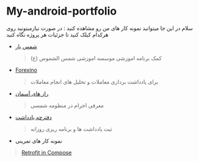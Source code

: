 # My-android-portfolio
سلام 
در این جا میتوانید نمونه کار های من رو مشاهده کنید :
در صورت نیازمیتونید روی هرکدام کیلک کنید تا جزئیات هر پروژه نگاه کنید 

* [شمس یار](https://github.com/graceful1372/Shams-yar/tree/main)
  > کمک برنامه اموزشی موسسه اموزشی شمس الشموس (ع)

* [Forexino](https://github.com/graceful1372/Forexino_P)
  > برای یادداشت برداری معاملات و تحلیل های انجام معاملات


* [راز های آسمان](https://github.com/graceful1372/solar-system)
  > معرفی اجرام در منظومه شمسی
  
* [دفترچه  یادداشت](https://github.com/graceful1372/notebook_bazar)
  > ثبت یادداشت ها و برنامه ریزی روزانه

* نمونه کار های تمرینی
> [Retrofit in Compose](https://github.com/graceful1372/Actor-App-Compose)
